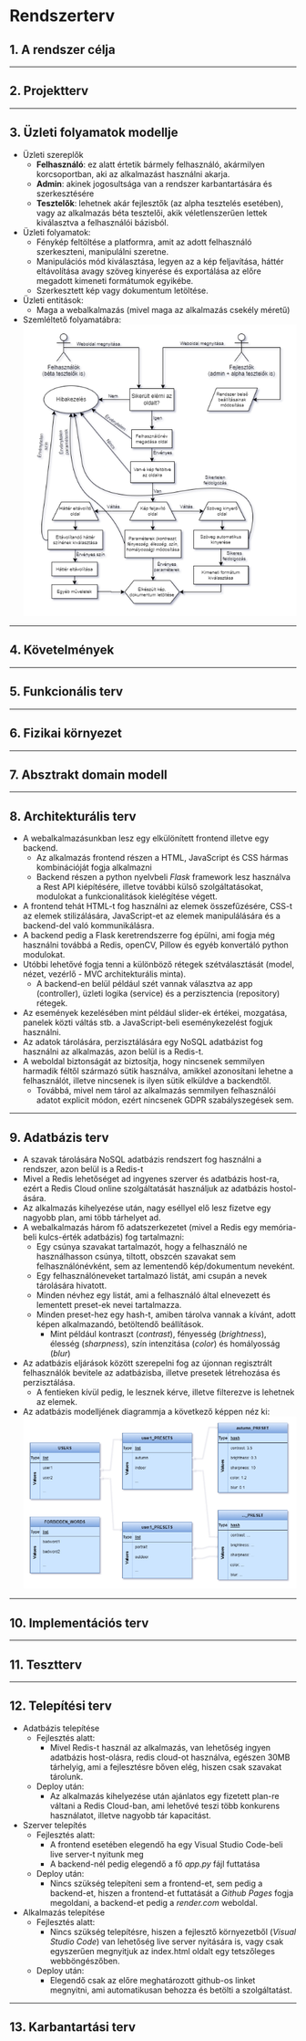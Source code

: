 # **Rendszerterv**
## 1. A rendszer célja
---
## 2. Projektterv
---
## 3. Üzleti folyamatok modellje
* Üzleti szereplők
    * **Felhasználó**: ez alatt értetik bármely felhasználó, akármilyen korcsoportban, aki az alkalmazást használni akarja.
    * **Admin**: akinek jogosultsága van a rendszer karbantartására és szerkesztésére
    * **Tesztelők**: lehetnek akár fejlesztők (az alpha tesztelés esetében), vagy az alkalmazás béta tesztelői, akik véletlenszerűen lettek kiválasztva a felhasználói bázisból.
* Üzleti folyamatok:
    * Fénykép feltöltése a platformra, amit az adott felhasználó szerkeszteni, manipulálni szeretne.
    * Manipulációs mód kiválasztása, legyen az a kép feljavítása, háttér eltávolítása avagy szöveg kinyerése és exportálása az előre megadott kimeneti formátumok egyikébe.
    * Szerkesztett kép vagy dokumentum letöltése.
* Üzleti entitások:
    * Maga a webalkalmazás (mivel maga az alkalmazás csekély méretű)
* Szemléltető folyamatábra:<br>
![Flowchart](../resources/flowChart.png)
---
## 4. Követelmények
---
## 5. Funkcionális terv
---
## 6. Fizikai környezet
---
## 7. Absztrakt domain modell
---
## 8. Architekturális terv
* A webalkalmazásunkban lesz egy elkülönített frontend illetve egy backend.
    * Az alkalmazás frontend részen a HTML, JavaScript és CSS hármas kombinációját fogja alkalmazni
    * Backend részen a python nyelvbeli *Flask* framework lesz használva a Rest API kiépítésére, illetve további külső szolgáltatásokat, modulokat a funkcionalitások kielégítése végett.
* A frontend tehát HTML-t fog használni az elemek összefűzésére, CSS-t az elemek stilizálására, JavaScript-et az elemek manipulálására és a backend-del való kommunikálásra.
* A backend pedig a Flask keretrendszerre fog épülni, ami fogja még használni továbbá a Redis, openCV, Pillow és egyéb konvertáló python modulokat.
* Utóbbi lehetővé fogja tenni a különböző rétegek szétválasztását (model, nézet, vezérlő - MVC architekturális minta).
    * A backend-en belül például szét vannak választva az app (controller), üzleti logika (service) és a perzisztencia (repository) rétegek.
* Az események kezelésében mint például slider-ek értékei, mozgatása, panelek közti váltás stb. a JavaScript-beli eseménykezelést fogjuk használni.
* Az adatok tárolására, perzisztálására egy NoSQL adatbázist fog használni az alkalmazás, azon belül is a Redis-t.
* A weboldal biztonságát az biztosítja, hogy nincsenek semmilyen harmadik féltől származó sütik használva, amikkel azonosítani lehetne a felhasználót, illetve nincsenek is ilyen sütik elküldve a backendtől.
    * Továbbá, mivel nem tárol az alkalmazás semmilyen felhasználói adatot explicit módon, ezért nincsenek GDPR szabályszegések sem.
---
## 9. Adatbázis terv
* A szavak tárolására NoSQL adatbázis rendszert fog használni a rendszer, azon belül is a Redis-t
* Mivel a Redis lehetőséget ad ingyenes szerver és adatbázis host-ra, ezért a Redis Cloud online szolgáltatását használjuk az adatbázis hostol-ására.
* Az alkalmazás kihelyezése után, nagy eséllyel elő lesz fizetve egy nagyobb plan, ami több tárhelyet ad.
* A webalkalmazás három fő adatszerkezetet (mivel a Redis egy memória-beli kulcs-érték adatbázis) fog tartalmazni:
    * Egy csúnya szavakat tartalmazót, hogy a felhasználó ne használhasson csúnya, tiltott, obszcén szavakat sem felhasználónévként, sem az lementendő kép/dokumentum neveként.
    * Egy felhasználóneveket tartalmazó listát, ami csupán a nevek tárolására hivatott.
    * Minden névhez egy listát, ami a felhasználó által elnevezett és lementett preset-ek nevei tartalmazza.
    * Minden preset-hez egy hash-t, amiben tárolva vannak a kívánt, adott képen alkalmazandó, betöltendő beállítások.
        * Mint például kontraszt (*contrast*), fényesség (*brightness*), élesség (*sharpness*), szín intenzitása (*color*) és homályosság (*blur*)
* Az adatbázis eljárások között szerepelni fog az újonnan regisztrált felhasználók bevitele az adatbázisba, illetve presetek létrehozása és perzisztálása.
    * A fentieken kívül pedig, le lesznek kérve, illetve filterezve is lehetnek az elemek.
* Az adatbázis modelljének diagrammja a következő képpen néz ki:<br>
![Database model](../resources/dabataseModel.png)
---
## 10. Implementációs terv
---
## 11. Tesztterv
---
## 12. Telepítési terv
* Adatbázis telepítése
  * Fejlesztés alatt:
    * Mivel Redis-t használ az alkalmazás, van lehetőség ingyen adatbázis host-olásra, redis cloud-ot használva, egészen 30MB tárhelyig, ami a fejlesztésre bőven elég, hiszen csak szavakat tárolunk.
  * Deploy után:
    * Az alkalmazás kihelyezése után ajánlatos egy fizetett plan-re váltani a Redis Cloud-ban, ami lehetővé teszi több konkurens használatot, illetve nagyobb tár kapacitást.
* Szerver telepítés
  * Fejlesztés alatt:
    * A frontend esetében elegendő ha egy Visual Studio Code-beli live server-t nyitunk meg
    * A backend-nél pedig elegendő a fő *app.py* fájl futtatása
  * Deploy után:
    * Nincs szükség telepíteni sem a frontend-et, sem pedig a backend-et, hiszen a frontend-et futtatását a *Github Pages* fogja megoldani, a backend-et pedig a *render.com* weboldal.
* Alkalmazás telepítése
  * Fejlesztés alatt:
    * Nincs szükség telepítésre, hiszen a fejlesztő környezetből (*Visual Studio Code*) van lehetőség live server nyitására is, vagy csak egyszerűen megnyitjuk az index.html oldalt egy tetszőleges webböngészőben.
  * Deploy után:
    * Elegendő csak az előre meghatározott github-os linket megnyitni, ami automatikusan behozza és betölti a szolgáltatást.
---
## 13. Karbantartási terv
